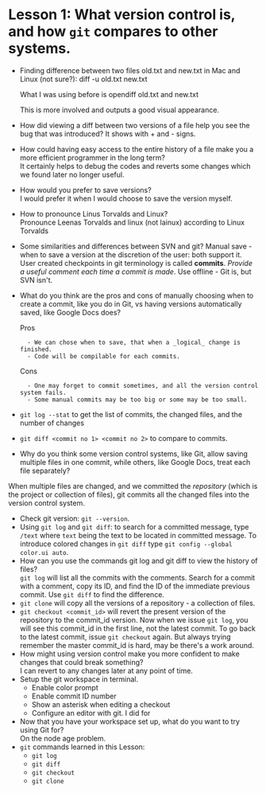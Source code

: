 # Lesson 1: What version control is, and how `git` compares to other systems.

* Finding difference between two files old.txt and new.txt in Mac and Linux (not sure?):
diff -u old.txt new.txt

    What I was using before is
opendiff old.txt and new.txt

    This is more involved and outputs a good visual appearance.

* How did viewing a diff between two versions of a file help you see the bug that was introduced?
It shows with + and - signs.

* How could having easy access to the entire history of a file make you a more efficient programmer in the long term?      
    It certainly helps to debug the codes and reverts some changes which we found later no longer useful.

* How would you prefer to save versions?    
    I would prefer it when I would choose to save the version myself.

* How to pronounce Linus Torvalds and Linux?   
Pronounce Leenas Torvalds and linux (not lainux) according to Linux Torvalds

* Some similarities and differences between SVN and git?
Manual save - when to save a version at the discretion of the user: both support it. User created checkpoints in git terminology is called **commits**. _Provide a useful comment each time a commit is made_.
Use offline - Git is, but SVN isn't.

* What do you think are the pros and cons of manually choosing when to create a commit, like you do in Git, vs having versions automatically saved, like Google Docs does?

    Pros

        - We can chose when to save, that when a _logical_ change is finished.
        - Code will be compilable for each commits.

    Cons

        - One may forget to commit sometimes, and all the version control system fails.
        - Some manual commits may be too big or some may be too small.

* `git log --stat` to get the list of commits, the changed files, and the number of changes
* `git diff <commit no 1> <commit no 2>` to compare to commits.
* Why do you think some version control systems, like Git, allow saving multiple files in one commit, while others, like Google Docs, treat each file separately?  

When multiple files are changed, and we committed the _repository_ (which is the project or collection of files), git commits all the changed files into the version control system.

* Check git version: `git --version`.
* Using `git log` and `git diff`: to search for a committed message, type `/text` where `text` being the text to be located in committed message. To introduce colored changes in `git diff` type `git config --global color.ui auto`.
* How can you use the commands git log and git diff to view the history of files?  
`git log` will list all the commits with the comments. Search for a commit with a comment, copy its ID, and find the ID of the immediate previous commit. Use `git diff` to find the difference.
* `git clone` will copy all the versions of a repository -  a collection of files.
* `git checkout <commit_id>` will revert the present version of the repository to the commit_id version. Now when we issue `git log`, you will see this commit_id in the first line, not the latest commit. To go back to the latest commit, issue `git checkout` again. But always trying remember the master commit_id is hard, may be there's a work around.
* How might using version control make you more confident to make changes that could break something?   
    I can revert to any changes later at any point of time.
* Setup the git workspace in terminal.
    - Enable color prompt
    - Enable commit ID number
    - Show an asterisk when editing a checkout
    - Configure an editor with git. I did for
* Now that you have your workspace set up, what do you want to try using Git for?   
    On the node age problem.
* `git` commands learned in this Lesson:
    - `git log`
    - `git diff`
    - `git checkout`
    - `git clone`

